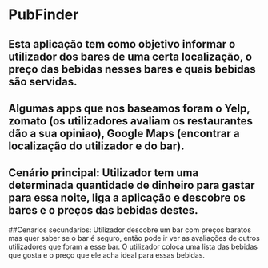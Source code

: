 # PubFinder
## Esta aplicação tem como objetivo informar o utilizador dos bares de uma certa localização, o preço das bebidas nesses bares e quais bebidas são servidas.
## Algumas apps que nos baseamos foram o Yelp, zomato (os utilizadores avaliam os restaurantes dão a sua opiniao), Google Maps (encontrar a localização do utilizador e do bar).

## Cenário principal: Utilizador tem uma determinada quantidade de dinheiro para gastar para essa noite, liga a aplicação e descobre os bares e o preços das bebidas destes.
##Cenarios secundarios: Utilizador descobre um bar com preços baratos mas quer saber se o bar é seguro, então pode ir ver as avaliações de outros utilizadores que foram a esse bar. 
O utilizador coloca uma lista das bebidas que gosta e o preço que ele acha ideal para essas bebidas.
